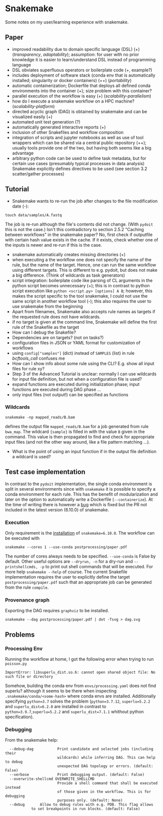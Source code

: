 # Snakemake
Some notes on my user/learning experience with snakemake.

## Paper
* improved readability due to domain specific language (DSL) (+) (*transparency*, *adaptability*); assumption: for user with no prior knowledge it is easier to learn/understand DSL instead of programming language
* DSL obviates superfluous operators or boilerplate code (+, example?)
* includes deployment of software stack (conda env that is automatically installed; singularity or docker containers) (++) (*portability*)
* automatic containerization; Dockerfile that deploys all defined conda environments into the container (+); size problem with this container?
* parallel execution of the workflow is easy (+) (*scalability-parallelism*)
* how do I execute a snakemake workflow on a HPC machine? (*scalability-platform*)
* directed acyclic graph (DAG) is obtained by snakemake and can be visualized easily (+)
* automated unit test generation (?)
* automatically generated interactive reports (+)
* inclusion of other Snakefiles and workflow composition
* integration of scripts and jupyter notebooks as well as use of tool wrappers which can be shared via a central public repository (++); usually tools provide one of the two, but having both seems like a big advantage
* arbitrary python code can be used to define task metadata, but for certain use cases (presumably typical processes in data analysis) Snakemake explicitly defines directives to be used (see section 3.2 scatter/gather processes)


## Tutorial
* Snakemake wants to re-run the job after changes to the file modification date (-):
```
touch data/samples/A.fastq
```
The job is re-run although the file's contents did not change.
(With `pydoit` this is not the case.)
Isn't this contradictory to section 2.5.2 "Caching between workflows" in the snakemake paper? No, first check if outputfile with certain hash value exists in the cache. If it exists, check whether one of the inputs is newer and re-run if this is the case.

* snakemake automatically creates missing directories (+)
* when executing a the workflow one does not specify the name of the rule, but the name of the target. Hence, one can run the same workflow using different targets. This is different to e.g. pydoit, but does not make a big difference. (Think of wildcards as task generators)
* script integration: boilerplate code like parsing of CL arguments in the python script becomes unnecessary (+); this is in contrast to python script execution like `python <script.py> [options] A B`; however, this makes the script specific to the tool snakemake, I could not use the same script in another workflow tool (-); this also requires the user to use snakemake from the beginning
* Apart from filenames, Snakemake also accepts rule names as targets if the requested rule does not have wildcards.
* if no target is given at the command line, Snakemake will define the first rule of the Snakefile as the target
* How can I debug the Snakefile?
* Dependencies are on targets? (not on tasks?)
* configuration files in JSON or YAML format for customization of workflows
* using `config["samples"]` (dict) instead of `SAMPLES` (list) in rule *bcftools_call* confuses me
* How can I show info about some rule using the CLI? E.g. show all input files for rule xy?
* Step 3 of the Advanced Tutorial is unclear: normally I can use wildcards for input file definition, but not when a configuration file is used?
* expand functions are executed during initialization phase; input functions are executed during DAG phase ...
* only input files (not output!) can be specified as functions


### Wildcards
```
snakemake -np mapped_reads/B.bam
```
defines the output file `mapped_reads/B.bam` for a job generated from rule `bwa_map`. 
The wildcard `{sample}` is filled in with the value `B` given in the command.
This value is then propagated to find and check for appropriate input files (and not the other way around, like a file pattern matching ...).
* What is the point of using an input function if in the output file definition a wildcard is used?


## Test case implementation
In contrast to the `pydoit` implementation, the single conda environment is split in several environments since with `snakemake` it is possible to specify a conda environment for each rule. 
This has the benefit of modularization and later on the option to automatically write a Dockerfile (`--containerize`).
At the time of writing there is however a [bug](https://github.com/snakemake/snakemake/issues/1210) which is fixed but the PR not included in the latest version (6.10.0) of snakemake.

### Execution
Only requirement is the [installation](https://snakemake.readthedocs.io/en/stable/getting_started/installation.html) of `snakemake=6.10.0`. The workflow can be executed with
```
snakemake --cores 1 --use-conda postprocessing/paper.pdf
```
The number of cores always needs to be specified. `--use-conda` is False by default.
Other useful options are `--dryrun, -n` for a dry-run and `--printshellcmds, -p` to print out shell commands that will be executed.  For more help `snakemake --help` of course.
The current Snakefile implementation requires the user to explicitly define the target `postprocessing/paper.pdf` such that an appropriate job can be generated from the rule `compile`.

### Provenance graph
Exporting the DAG requires `graphviz` to be installed.
```
snakemake --dag postprocessing/paper.pdf | dot -Tsvg > dag.svg
```

## Problems

### Processing Env
Running the workflow at home, I got the following error when trying to run `poisson.py`
```
ImportError: libsuperlu_dist.so.6: cannot open shared object file: No such file or directory
```
Somehow, building the conda env from `envs/processing.yaml` does not find superlu? although it seems to be there when inspecting
`.snakemake/conda/<some-hash>` where conda envs are installed. Additionally specifying `python=3.7` solves the problem (`python=3.7.12`, `superlu=5.2.2` and `superlu_dist=6.2.0` are installed in contrast to `python=3.9.7`,`superlu=5.2.2` and `superlu_dist=7.1.1` whithout python specification).

### Debugging
From the snakemake help:
```
  --debug-dag           Print candidate and selected jobs (including their
                        wildcards) while inferring DAG. This can help to debug
                        unexpected DAG topology or errors. (default: False)
  --verbose             Print debugging output. (default: False)
  --overwrite-shellcmd OVERWRITE_SHELLCMD
                        Provide a shell command that shall be executed instead
                        of those given in the workflow. This is for debugging
                        purposes only. (default: None)
  --debug		Allow to debug rules with e.g. PDB. This flag allows
			to set breakpoints in run blocks. (default: False)
```
